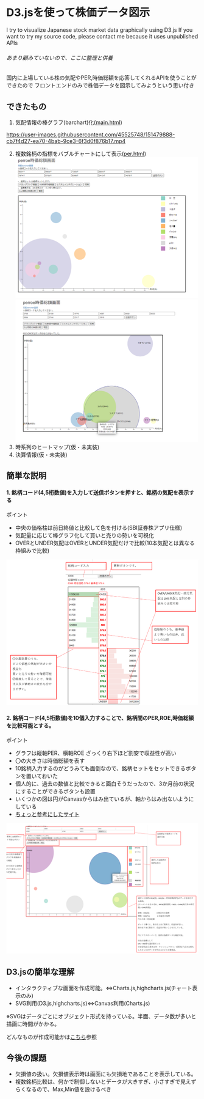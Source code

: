 # D3.jsを使って株価データ図示
 I try to visualize Japanese stock market data graphically  using D3.js
 If you want to try my source code, please contact me 
 because it uses unpublished APIs

###### あまり顧みていないので、ここに整理と供養
国内に上場している株の気配やPER,時価総額を応答してくれるAPIを使うことができたので
フロントエンドのみで株価データを図示してみようという思い付き

## できたもの
1. 気配情報の棒グラフ(barchart)化([main.html](/main.html))

https://user-images.githubusercontent.com/45525748/151479888-cb7f4d27-ea70-4bab-9ce3-6f3d0f876b17.mp4

2. 複数銘柄の指標をバブルチャートにして表示([per.html](/per.html))
![](./img/README_2022-01-27-20-00-28.png)
![](./img/README_2022-01-27-19-51-46.png)
3. 時系列のヒートマップ(仮・未実装)
4. 決算情報(仮・未実装)


## 簡単な説明
#### 1.  銘柄コード(4,5桁数値)を入力して送信ボタンを押すと、銘柄の気配を表示する

ポイント

- 中央の価格柱は前日終値と比較して色を付ける(SBI証券株アプリ仕様)
- 気配量に応じて棒グラフ化して買いと売りの勢いを可視化
- OVERとUNDER気配はOVERとUNDER気配だけで比較(10本気配とは異なる枠組みで比較)

![](./img/README_2022-01-27-20-32-24.png)

#### 2. 銘柄コード(4,5桁数値)を10個入力することで、銘柄間のPER,ROE,時価総額を比較可能とする。

ポイント

- グラフは縦軸PER、横軸ROE ざっくり右下ほど割安で収益性が高い
- 〇の大きさは時価総額を表す
- 10銘柄入力するのがどうみても面倒なので、銘柄セットをセットできるボタンを置いておいた
- 個人的に、過去の数値と比較できると面白そうだったので、3か月前の状況にすることができるボタンも設置
- いくつかの図は円がCanvasからはみ出ているが、軸からはみ出ないようにしている
- [ちょっと参考にしたサイト](https://archive.nytimes.com/www.nytimes.com/interactive/2012/05/17/business/dealbook/how-the-facebook-offering-compares.html)

![](./img/README_2022-01-27-20-24-19.png)


## D3.jsの簡単な理解

- インタラクティブな画面を作成可能。⇔Charts.js,highcharts.js(チャート表示のみ)
- SVG利用(D3.js,highcharts.js)⇔Canvas利用(Charts.js)

※SVGはデータごとにオブジェクト形式を持っている。半面、データ数が多いと描画に時間がかかる。

どんなものが作成可能かは[こちら](https://github.com/d3/d3/wiki/Gallery)参照

## 今後の課題
- 欠損値の扱い。欠損値表示時は画面にも欠損地であることを表示している。
- 複数銘柄比較は、何かで制御しないとデータが大きすぎ、小さすぎで見えずらくなるので、Max,Min値を設けるべき


